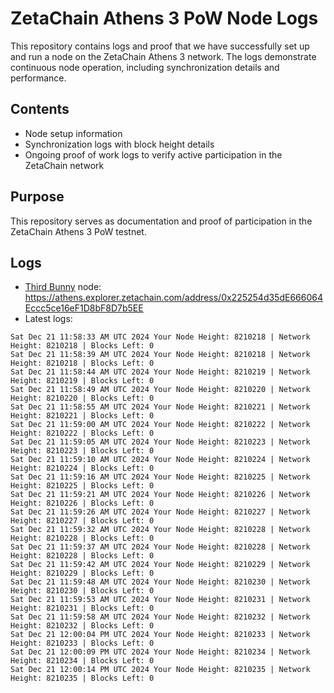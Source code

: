 # ZetaChain Athens 3 PoW Node Logs
This repository contains logs and proof that we have successfully set up and run a node on the ZetaChain Athens 3 network. The logs demonstrate continuous node operation, including synchronization details and performance.

## Contents
- Node setup information
- Synchronization logs with block height details
- Ongoing proof of work logs to verify active participation in the ZetaChain network

## Purpose
This repository serves as documentation and proof of participation in the ZetaChain Athens 3 PoW testnet.

## Logs

- [Third Bunny](https://thirdbunny.xyz/) node: https://athens.explorer.zetachain.com/address/0x225254d35dE666064Eccc5ce16eF1D8bF8D7b5EE
- Latest logs:
```
Sat Dec 21 11:58:33 AM UTC 2024 Your Node Height: 8210218 | Network Height: 8210218 | Blocks Left: 0
Sat Dec 21 11:58:39 AM UTC 2024 Your Node Height: 8210218 | Network Height: 8210218 | Blocks Left: 0
Sat Dec 21 11:58:44 AM UTC 2024 Your Node Height: 8210219 | Network Height: 8210219 | Blocks Left: 0
Sat Dec 21 11:58:49 AM UTC 2024 Your Node Height: 8210220 | Network Height: 8210220 | Blocks Left: 0
Sat Dec 21 11:58:55 AM UTC 2024 Your Node Height: 8210221 | Network Height: 8210221 | Blocks Left: 0
Sat Dec 21 11:59:00 AM UTC 2024 Your Node Height: 8210222 | Network Height: 8210222 | Blocks Left: 0
Sat Dec 21 11:59:05 AM UTC 2024 Your Node Height: 8210223 | Network Height: 8210223 | Blocks Left: 0
Sat Dec 21 11:59:10 AM UTC 2024 Your Node Height: 8210224 | Network Height: 8210224 | Blocks Left: 0
Sat Dec 21 11:59:16 AM UTC 2024 Your Node Height: 8210225 | Network Height: 8210225 | Blocks Left: 0
Sat Dec 21 11:59:21 AM UTC 2024 Your Node Height: 8210226 | Network Height: 8210226 | Blocks Left: 0
Sat Dec 21 11:59:26 AM UTC 2024 Your Node Height: 8210227 | Network Height: 8210227 | Blocks Left: 0
Sat Dec 21 11:59:32 AM UTC 2024 Your Node Height: 8210228 | Network Height: 8210228 | Blocks Left: 0
Sat Dec 21 11:59:37 AM UTC 2024 Your Node Height: 8210228 | Network Height: 8210228 | Blocks Left: 0
Sat Dec 21 11:59:42 AM UTC 2024 Your Node Height: 8210229 | Network Height: 8210229 | Blocks Left: 0
Sat Dec 21 11:59:48 AM UTC 2024 Your Node Height: 8210230 | Network Height: 8210230 | Blocks Left: 0
Sat Dec 21 11:59:53 AM UTC 2024 Your Node Height: 8210231 | Network Height: 8210231 | Blocks Left: 0
Sat Dec 21 11:59:58 AM UTC 2024 Your Node Height: 8210232 | Network Height: 8210232 | Blocks Left: 0
Sat Dec 21 12:00:04 PM UTC 2024 Your Node Height: 8210233 | Network Height: 8210233 | Blocks Left: 0
Sat Dec 21 12:00:09 PM UTC 2024 Your Node Height: 8210234 | Network Height: 8210234 | Blocks Left: 0
Sat Dec 21 12:00:14 PM UTC 2024 Your Node Height: 8210235 | Network Height: 8210235 | Blocks Left: 0
```
